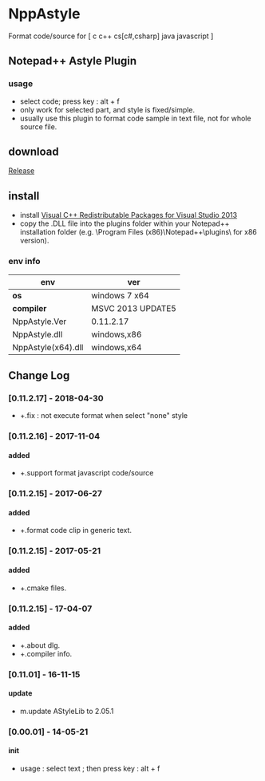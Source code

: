 # NppAstyle
Format code/source for [ c c++ cs[c#,csharp] java javascript ]

## Notepad++ Astyle Plugin
### usage
- select code; press key : alt + f
- only work for selected part, and style is fixed/simple.
- usually use this plugin to format code sample in text file, not for whole source file.

## download

[Release](https://github.com/JetNpp/NppAstyle/tree/master/bin "Release")

## install
- install [Visual C++ Redistributable Packages for Visual Studio 2013](https://www.microsoft.com/en-gb/download/details.aspx?id=40784)
- copy the .DLL file into the plugins folder within your Notepad++ installation folder (e.g. \Program Files (x86)\Notepad++\plugins\ for x86 version).

### env info
|env   | ver|
| - | - |
|__os__|windows 7 x64|
|__compiler__|MSVC 2013 UPDATE5|
|NppAstyle.Ver|0.11.2.17|
|NppAstyle.dll|windows,x86|
|NppAstyle(x64).dll|windows,x64|

[logo]:https://github.com/JetMeta/ZToolKit/blob/master/Avator/jz_l.png "JetZux"

## Change Log
### [0.11.2.17] - 2018-04-30
- +.fix : not execute format when select "none" style

### [0.11.2.16] - 2017-11-04
#### added
- +.support format javascript code/source

### [0.11.2.15] - 2017-06-27
#### added
- +.format code clip in generic text.

### [0.11.2.15] - 2017-05-21
#### added
- +.cmake files.

### [0.11.2.15] - 17-04-07
#### added
- +.about dlg.
- +.compiler info.

### [0.11.01] - 16-11-15 
#### update
- m.update AStyleLib to 2.05.1

### [0.00.01] - 14-05-21
#### init
- usage : select text ; then press key : alt + f
